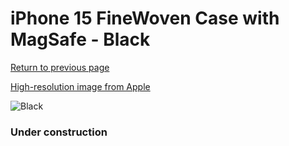 # iPhone 15 FineWoven Case with MagSafe - Black

[Return to previous page](/iphone_15)

[High-resolution image from Apple](https://store.storeimages.cdn-apple.com/8756/as-images.apple.com/is/MT393?wid=4500&hei=4500&fmt=png)

<div style="width: 384px"><img src="/everypreview/MT393.png" alt="Black"></div>

### Under construction

